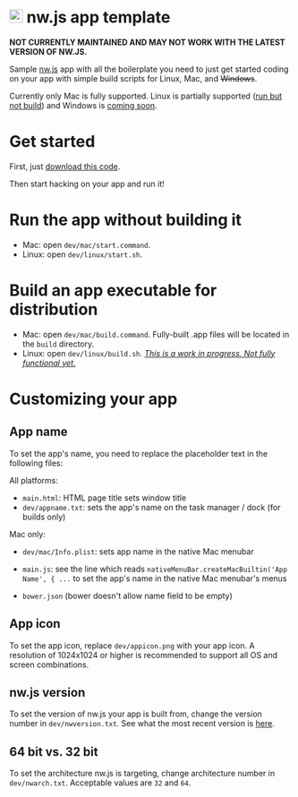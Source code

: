 <img src='https://raw.github.com/kethinov/nw.js-app-template/master/dev/appicon.png' alt='' width='24' height='24'> nw.js app template
===

**NOT CURRENTLY MAINTAINED AND MAY NOT WORK WITH THE LATEST VERSION OF NW.JS.**

Sample [nw.js](https://github.com/nwjs/nw.js) app with all the boilerplate you need to just get started coding on your app with simple build scripts for Linux, Mac, and ~~Windows~~.

Currently only Mac is fully supported. Linux is partially supported ([run but not build](https://github.com/kethinov/nw.js-app-template/issues/1)) and Windows is [coming soon](https://github.com/kethinov/nw.js-app-template/issues/2).

Get started
===

First, just [download this code](https://github.com/kethinov/nw.js-app-template/archive/master.zip).

Then start hacking on your app and run it!

Run the app without building it
===

- Mac: open `dev/mac/start.command`.
- Linux: open `dev/linux/start.sh`.

Build an app executable for distribution
===

- Mac: open `dev/mac/build.command`. Fully-built .app files will be located in the `build` directory.
- Linux: open `dev/linux/build.sh`. *[This is a work in progress. Not fully functional yet.](https://github.com/kethinov/nw.js-app-template/issues/1)*

Customizing your app
===

App name
---

To set the app's name, you need to replace the placeholder text in the following files:

All platforms:
- `main.html`: HTML page title sets window title
- `dev/appname.txt`: sets the app's name on the task manager / dock (for builds only)

Mac only:
- `dev/mac/Info.plist`: sets app name in the native Mac menubar
- `main.js`: see the line which reads `nativeMenuBar.createMacBuiltin('App Name', { ...` to set the app's name in the native Mac menubar's menus

- `bower.json` (bower doesn't allow name field to be empty)

App icon
---

To set the app icon, replace `dev/appicon.png` with your app icon. A resolution of 1024x1024 or higher is recommended to support all OS and screen combinations.

nw.js version
---

To set the version of nw.js your app is built from, change the version number in `dev/nwversion.txt`. See what the most recent version is [here](https://github.com/nwjs/nw.js#downloads).

64 bit vs. 32 bit
---

To set the architecture nw.js is targeting, change architecture number in `dev/nwarch.txt`. Acceptable values are `32` and `64`.
